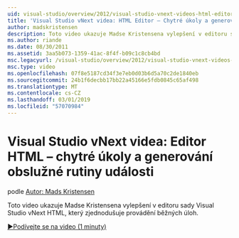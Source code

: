 ```yaml
---
uid: visual-studio/overview/2012/visual-studio-vnext-videos-html-editor-smart-tasks-and-event-handler-generation
title: 'Visual Studio vNext videa: HTML Editor – Chytré úkoly a generování obslužné rutiny události | Dokumentace Microsoftu'
author: madskristensen
description: Toto video ukazuje Madse Kristensena vylepšení v editoru sady Visual Studio vNext HTML, který zjednodušuje provádění běžných úloh.
ms.author: riande
ms.date: 08/30/2011
ms.assetid: 3aa5b073-1359-41ac-8f4f-b09c1c8cb4bd
msc.legacyurl: /visual-studio/overview/2012/visual-studio-vnext-videos-html-editor-smart-tasks-and-event-handler-generation
msc.type: video
ms.openlocfilehash: 07f8e5187cd34f3e7eb0d03b6d5a70c2de1840eb
ms.sourcegitcommit: 24b1f6decbb17bb22a45166e5fdb0845c65af498
ms.translationtype: MT
ms.contentlocale: cs-CZ
ms.lasthandoff: 03/01/2019
ms.locfileid: "57070984"
---
```

<a name="visual-studio-vnext-videos-html-editor-smart-tasks-and-event-handler-generation"></a>Visual Studio vNext videa: Editor HTML – chytré úkoly a generování obslužné rutiny události
====================
podle [Autor: Mads Kristensen](https://github.com/madskristensen)

Toto video ukazuje Madse Kristensena vylepšení v editoru sady Visual Studio vNext HTML, který zjednodušuje provádění běžných úloh.

[&#9654;Podívejte se na video (1 minuty)](https://channel9.msdn.com/Blogs/ASP-NET-Site-Videos/visual-studio-vnext-videos-html-editor-smart-tasks-and-event-handler-generation)
